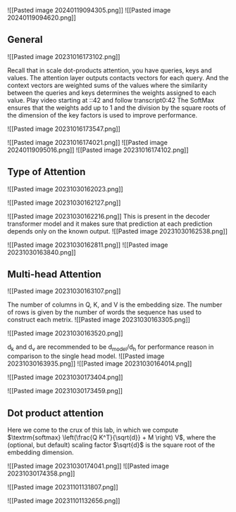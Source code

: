 ![[Pasted image 20240119094305.png]]
![[Pasted image 20240119094620.png]]
## General 
![[Pasted image 20231016173102.png]]

Recall that in scale dot-products attention, you have queries, keys and values. The attention layer outputs contacts vectors for each query. And the context vectors are weighted sums of the values where the similarity between the queries and keys determines the weights assigned to each value.
Play video starting at ::42 and follow transcript0:42
The SoftMax ensures that the weights add up to 1 and the division by the square roots of the dimension of the key factors is used to improve performance.


![[Pasted image 20231016173547.png]]


![[Pasted image 20231016174021.png]]
![[Pasted image 20240119095016.png]]
![[Pasted image 20231016174102.png]]


## Type of Attention

![[Pasted image 20231030162023.png]]

![[Pasted image 20231030162127.png]]

![[Pasted image 20231030162216.png]]
This is present in the decoder transformer model and it makes sure that prediction at each prediction depends only on the known output.
![[Pasted image 20231030162538.png]]

![[Pasted image 20231030162811.png]]
![[Pasted image 20231030163840.png]]

## Multi-head Attention

![[Pasted image 20231030163107.png]]

The number of columns in Q, K, and V is the embedding size. The number of rows is given by the number of words the sequence has used to construct each metrix.
![[Pasted image 20231030163305.png]]

![[Pasted image 20231030163520.png]]


d<sub>k</sub> and d<sub>v</sub> are recommended to be d<sub>model</sub>/d<sub>h</sub> for performance reason in comparison to the single head model. 
![[Pasted image 20231030163935.png]]
![[Pasted image 20231030164014.png]]

![[Pasted image 20231030173404.png]]

![[Pasted image 20231030173459.png]]


## Dot product attention

Here we come to the crux of this lab, in which we compute 
$\textrm{softmax} \left(\frac{Q K^T}{\sqrt{d}} + M \right) V$, where the (optional, but default) scaling factor $\sqrt{d}$ is the square root of the embedding dimension.

![[Pasted image 20231030174041.png]]
![[Pasted image 20231030174358.png]]

![[Pasted image 20231101131807.png]]

![[Pasted image 20231101132656.png]]